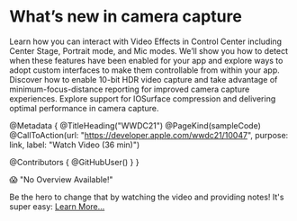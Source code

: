 # What’s new in camera capture

Learn how you can interact with Video Effects in Control Center including Center Stage, Portrait mode, and Mic modes. We’ll show you how to detect when these features have been enabled for your app and explore ways to adopt custom interfaces to make them controllable from within your app. Discover how to enable 10-bit HDR video capture and take advantage of minimum-focus-distance reporting for improved camera capture experiences. Explore support for IOSurface compression and delivering optimal performance in camera capture.

@Metadata {
   @TitleHeading("WWDC21")
   @PageKind(sampleCode)
   @CallToAction(url: "https://developer.apple.com/wwdc21/10047", purpose: link, label: "Watch Video (36 min)")

   @Contributors {
      @GitHubUser(<replace this with your GitHub handle>)
   }
}

😱 "No Overview Available!"

Be the hero to change that by watching the video and providing notes! It's super easy:
 [Learn More…](https://wwdcnotes.com/documentation/wwdcnotes/contributing)
